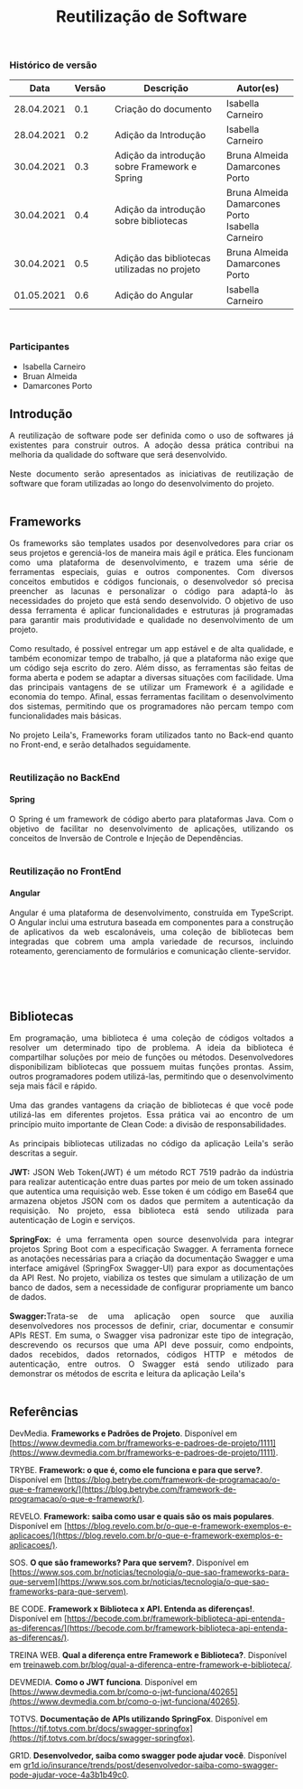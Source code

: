 # <center> Reutilização de Software
<br>

### Histórico de versão
  
|Data | Versão | Descrição | Autor(es)
| -- | -- | -- | -- |
| 28.04.2021 | 0.1 | Criação do documento | Isabella Carneiro |
| 28.04.2021 | 0.2 | Adição da Introdução | Isabella Carneiro |
| 30.04.2021 | 0.3 | Adição da introdução sobre Framework e Spring | Bruna Almeida<br>Damarcones Porto|
| 30.04.2021 | 0.4 | Adição da introdução sobre bibliotecas | Bruna Almeida<br>Damarcones Porto<br>Isabella Carneiro |
| 30.04.2021 | 0.5 | Adição das bibliotecas utilizadas no projeto | Bruna Almeida<br>Damarcones Porto |
| 01.05.2021 | 0.6 | Adição do Angular | Isabella Carneiro |

<br>
 
### Participantes
* Isabella Carneiro
* Bruan Almeida
* Damarcones Porto

## Introdução
<div align="justify">
A reutilização de software pode ser definida como o uso de softwares já existentes para construir outros. A adoção dessa prática contribui na melhoria da qualidade do software que será desenvolvido.
<br><br>
Neste documento serão apresentados as iniciativas de reutilização de software que foram utilizadas ao longo do desenvolvimento do projeto.
</div><br>

## Frameworks
<div align="justify">
Os frameworks são templates usados por desenvolvedores para criar os seus projetos e gerenciá-los de maneira mais ágil e prática. Eles funcionam como uma plataforma de desenvolvimento, e trazem uma série de ferramentas especiais, guias e outros componentes. Com diversos conceitos embutidos e códigos funcionais, o desenvolvedor só precisa preencher as lacunas e personalizar o código para adaptá-lo às necessidades do projeto que está sendo desenvolvido. O objetivo de uso dessa ferramenta é aplicar funcionalidades e estruturas já programadas para garantir mais produtividade e qualidade no desenvolvimento de um projeto. 
<br><br>
Como resultado, é possível entregar um app estável e de alta qualidade, e também economizar tempo de trabalho, já que a plataforma não exige que um código seja escrito do zero. Além disso, as ferramentas são feitas de forma aberta e podem se adaptar a diversas situações com facilidade. Uma das principais vantagens de se utilizar um Framework é a agilidade e economia do tempo. Afinal, essas ferramentas facilitam o desenvolvimento dos sistemas, permitindo que os programadores não percam tempo com funcionalidades mais básicas. 
<br><br>
No projeto Leila's, Frameworks foram utilizados tanto no Back-end quanto no Front-end, e serão detalhados seguidamente.
</div><br>

### Reutilização no BackEnd

#### Spring 
<div align="justify"> 
O Spring é um framework de código aberto para plataformas Java. Com o objetivo de facilitar no desenvolvimento de aplicações, utilizando os conceitos de Inversão de Controle e Injeção de Dependências.
</div><br>

### Reutilização no FrontEnd

####  Angular 
<div align="justify"> 
Angular é uma plataforma de desenvolvimento, construída em TypeScript. O Angular inclui uma estrutura baseada em componentes para a construção de aplicativos da web escalonáveis, uma coleção de bibliotecas bem integradas que cobrem uma ampla variedade de recursos, incluindo roteamento, gerenciamento de formulários e comunicação cliente-servidor.
</div><br>


<br><br>

## Bibliotecas
<div align="justify">
Em programação, uma biblioteca é uma coleção de códigos voltados a resolver um determinado tipo de problema. A ideia da biblioteca é compartilhar soluções por meio de funções ou métodos. Desenvolvedores disponibilizam bibliotecas que possuem muitas funções prontas. Assim, outros programadores podem utilizá-las, permitindo que o desenvolvimento seja mais fácil e rápido.
<br><br>
Uma das grandes vantagens da criação de bibliotecas é que você pode utilizá-las em diferentes projetos. Essa prática vai ao encontro de um princípio muito importante de Clean Code: a divisão de responsabilidades. 
<br><br>
As principais bibliotecas utilizadas no código da aplicação Leila's serão descritas a seguir.
</div><br>

<div align="justify"><b>JWT:</b> JSON Web Token(JWT) é um método RCT 7519 padrão da indústria para realizar autenticação entre duas partes por meio de um token assinado que autentica uma requisição web. Esse token é um código em Base64 que armazena objetos JSON com os dados que permitem a autenticação da requisição. No projeto, essa biblioteca está sendo utilizada para autenticação de Login e serviços.</div><br>


<div align="justify"><b>SpringFox:</b> é uma ferramenta open source desenvolvida para integrar projetos Spring Boot com a especificação Swagger. A ferramenta fornece as anotações necessárias para a criação da documentação Swagger e uma interface amigável (SpringFox Swagger-UI) para expor as documentações da API Rest. No projeto, viabiliza os testes que simulam a utilização de um banco de dados, sem a necessidade de configurar propriamente um banco de dados.</div><br>

<div align="justify"><b>Swagger:</b>Trata-se de uma aplicação open source que auxilia desenvolvedores nos processos de definir, criar, documentar e consumir APIs REST. Em suma, o Swagger visa padronizar este tipo de integração, descrevendo os recursos que uma API deve possuir, como endpoints, dados recebidos, dados retornados, códigos HTTP e métodos de autenticação, entre outros. O Swagger está sendo utilizado para demonstrar os métodos de escrita e leitura da aplicação Leila's</div><br> 
<!-- Essas são as bibliotecas mais relevantes, acredito que só essas bastam -->


## Referências
DevMedia. **Frameworks e Padrões de Projeto**. Disponível em [https://www.devmedia.com.br/frameworks-e-padroes-de-projeto/1111](https://www.devmedia.com.br/frameworks-e-padroes-de-projeto/1111).

TRYBE. **Framework: o que é, como ele funciona e para que serve?**. Disponível em [https://blog.betrybe.com/framework-de-programacao/o-que-e-framework/](https://blog.betrybe.com/framework-de-programacao/o-que-e-framework/).

REVELO. **Framework: saiba como usar e quais são os mais populares**. Disponível em [https://blog.revelo.com.br/o-que-e-framework-exemplos-e-aplicacoes/](https://blog.revelo.com.br/o-que-e-framework-exemplos-e-aplicacoes/).

SOS. **O que são frameworks? Para que servem?**. Disponível em [https://www.sos.com.br/noticias/tecnologia/o-que-sao-frameworks-para-que-servem](https://www.sos.com.br/noticias/tecnologia/o-que-sao-frameworks-para-que-servem).

BE CODE. **Framework x Biblioteca x API. Entenda as diferenças!**. Disponível em [https://becode.com.br/framework-biblioteca-api-entenda-as-diferencas/](https://becode.com.br/framework-biblioteca-api-entenda-as-diferencas/).

TREINA WEB. **Qual a diferença entre Framework e Biblioteca?**. Disponível em [treinaweb.com.br/blog/qual-a-diferenca-entre-framework-e-biblioteca/](https://www.treinaweb.com.br/blog/qual-a-diferenca-entre-framework-e-biblioteca/).

DEVMEDIA. **Como o JWT funciona**. Disponível em [https://www.devmedia.com.br/como-o-jwt-funciona/40265](https://www.devmedia.com.br/como-o-jwt-funciona/40265).

TOTVS. **Documentação de APIs utilizando SpringFox**. Disponível em [https://tjf.totvs.com.br/docs/swagger-springfox](https://tjf.totvs.com.br/docs/swagger-springfox).

GR1D. **Desenvolvedor, saiba como swagger pode ajudar você**. Disponível em [gr1d.io/insurance/trends/post/desenvolvedor-saiba-como-swagger-pode-ajudar-voce-4a3b1b49c0](https://gr1d.io/insurance/trends/post/desenvolvedor-saiba-como-swagger-pode-ajudar-voce-4a3b1b49c0).




